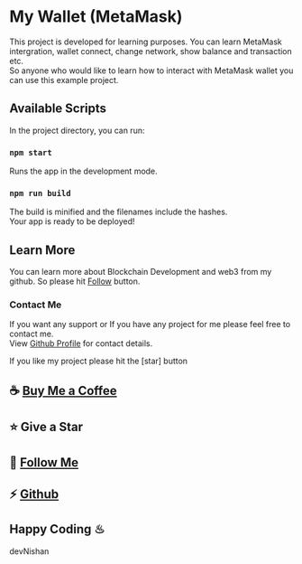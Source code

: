 # My Wallet (MetaMask)

This project is developed for learning purposes. You can learn MetaMask intergration, wallet connect, change network, show balance and transaction etc.\
So anyone who would like to learn how to interact with MetaMask wallet you can use this example project.

## Available Scripts

In the project directory, you can run:

### `npm start`

Runs the app in the development mode.

### `npm run build`

The build is minified and the filenames include the hashes.\
Your app is ready to be deployed!

## Learn More

You can learn more about Blockchain Development and web3 from my github. So please hit [Follow](https://github.com/login?return_to=https%3A%2F%2Fgithub.com%2FMr-Marvo) button.

### Contact Me

If you want any support or If you have any project for me please feel free to contact me.\
View [Github Profile](https://github.com/Mr-Marvo) for contact details.

If you like my project please hit the [star] button
## ☕ [Buy Me a Coffee](https://www.buymeacoffee.com/mr.marvo)
## ⭐ Give a Star
## 💪 [Follow Me](https://github.com/login?return_to=https%3A%2F%2Fgithub.com%2FMr-Marvo) 
## ⚡ [Github](https://github.com/Mr-Marvo)


## Happy Coding ♨
devNishan

